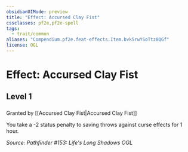 ```yaml
---
obsidianUIMode: preview
title: "Effect: Accursed Clay Fist"
cssclasses: pf2e,pf2e-spell
tags:
  - trait/common
aliases: "Compendium.pf2e.feat-effects.Item.bvk5rwYSoTtz8QGf"
license: OGL
---
```

# Effect: Accursed Clay Fist
## Level 1
### 






Granted by [[Accursed Clay Fist|Accursed Clay Fist]]

You take a -2 status penalty to saving throws against curse effects for 1 hour.

*Source: Pathfinder #153: Life's Long Shadows*
*OGL*